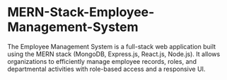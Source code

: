 # MERN-Stack-Employee-Management-System
The Employee Management System is a full-stack web application built using the MERN stack (MongoDB, Express.js, React.js, Node.js). It allows organizations to efficiently manage employee records, roles, and departmental activities with role-based access and a responsive UI.
